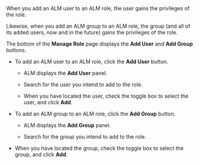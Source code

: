 ﻿[title]: # (Add Users and Groups to Roles)
[tags]: # (Account  Manager,ALM,)
[priority]: # (5330)

### 

When you add an ALM user to an ALM role, the user gains the privileges of the role.

Likewise, when you add an ALM group to an ALM role, the group (and all of its added users, now and in the future) gains the privileges of the role.

The bottom of the **Manage Role** page displays the **Add User** and **Add Group** buttons.

* To add an ALM user to an ALM role, click the **Add User** button.

   * ALM displays the **Add User** panel.

   * Search for the user you intend to add to the role.

   * When you have located the user, check the toggle box to select the user,     and click **Add**.

* To add an ALM group to an ALM role, click the **Add Group** button.

   * ALM displays the **Add Group** panel.

   * Search for the group you intend to add to the role.

* When you have located the group, check the toggle box to select the group, and click **Add**.


